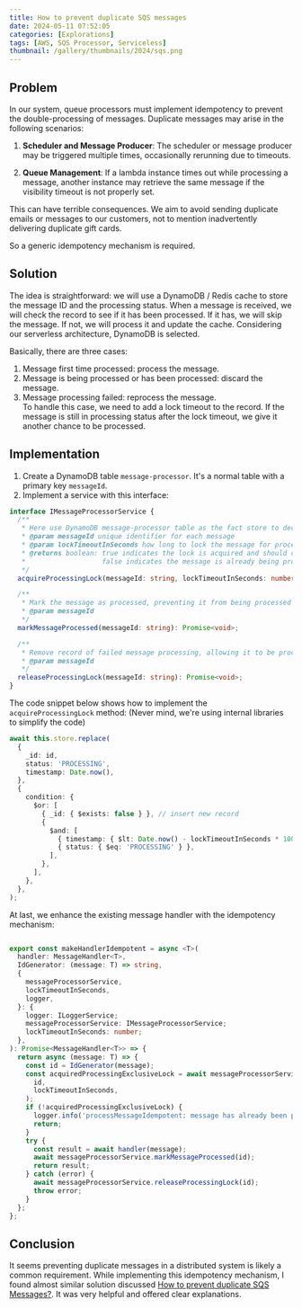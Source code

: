 ```yaml
---
title: How to prevent duplicate SQS messages
date: 2024-05-11 07:52:05
categories: [Explorations]
tags: [AWS, SQS Processor, Serviceless]
thumbnail: /gallery/thumbnails/2024/sqs.png
---
```


## Problem

In our system, queue processors must implement idempotency to prevent the double-processing of messages. Duplicate messages may arise in the following scenarios:

1. **Scheduler and Message Producer**: The scheduler or message producer may be triggered multiple times, occasionally rerunning due to timeouts.

2. **Queue Management**: If a lambda instance times out while processing a message, another instance may retrieve the same message if the visibility timeout is not properly set.


This can have terrible consequences. We aim to avoid sending duplicate emails or messages to our customers, not to mention inadvertently delivering duplicate gift cards.

So a generic idempotency mechanism is required.

<!-- more -->

## Solution

The idea is straightforward: we will use a DynamoDB / Redis cache to store the message ID and the processing status. When a message is received, we will check the record to see if it has been processed. If it has, we will skip the message. If not, we will process it and update the cache. Considering our serverless architecture, DynamoDB is selected.

Basically, there are three cases:
1. Message first time processed:  process the message.
2. Message is being processed or has been processed: discard the message.
3. Message processing failed: reprocess the message.  
   To handle this case, we need to add a lock timeout to the record. If the message is still in processing status after the lock timeout, we give it another chance to be processed.

## Implementation

1. Create a DynamoDB table `message-processor`. It's a normal table with a primary key `messageId`.
2. Implement a service with this interface:
```typescript
interface IMessageProcessorService {
  /**
   * Here use DynamoDB message-processor table as the fact store to decide if a message has been seen before
   * @param messageId unique identifier for each message
   * @param lockTimeoutInSeconds how long to lock the message for processing. It gives another chance to reprocess the message if it fails.
   * @returns boolean: true indicates the lock is acquired and should continue the processing.
   *                   false indicates the message is already being processed or being processed by another instance.
   */
  acquireProcessingLock(messageId: string, lockTimeoutInSeconds: number): Promise<boolean>;

  /**
   * Mark the message as processed, preventing it from being processed again
   * @param messageId
   */
  markMessageProcessed(messageId: string): Promise<void>;

  /**
   * Remove record of failed message processing, allowing it to be processed again
   * @param messageId
   */
  releaseProcessingLock(messageId: string): Promise<void>;
}
```

The code snippet below shows how to implement the `acquireProcessingLock` method:
(Never mind, we're using internal libraries to simplify the code)
```typescript
await this.store.replace(
  {
    _id: id,
    status: 'PROCESSING',
    timestamp: Date.now(),
  },
  {
    condition: {
      $or: [
        { _id: { $exists: false } }, // insert new record
        {
          $and: [
            { timestamp: { $lt: Date.now() - lockTimeoutInSeconds * 1000 } },
            { status: { $eq: 'PROCESSING' } },
          ],
        },
      ],
    },
  },
);
```

At last, we enhance the existing message handler with the idempotency mechanism:
```typescript

export const makeHandlerIdempotent = async <T>(
  handler: MessageHandler<T>,
  IdGenerator: (message: T) => string,
  {
    messageProcessorService,
    lockTimeoutInSeconds,
    logger,
  }: {
    logger: ILoggerService;
    messageProcessorService: IMessageProcessorService;
    lockTimeoutInSeconds: number;
  },
): Promise<MessageHandler<T>> => {
  return async (message: T) => {
    const id = IdGenerator(message);
    const acquiredProcessingExclusiveLock = await messageProcessorService.acquireProcessingLock(
      id,
      lockTimeoutInSeconds,
    );
    if (!acquiredProcessingExclusiveLock) {
      logger.info('processMessageIdempotent: message has already been processed', { message });
      return;
    }
    try {
      const result = await handler(message);
      await messageProcessorService.markMessageProcessed(id);
      return result;
    } catch (error) {
      await messageProcessorService.releaseProcessingLock(id);
      throw error;
    }
  };
};
```

## Conclusion
It seems preventing duplicate messages in a distributed system is likely a common requirement.
While implementing this idempotency mechanism, I found almost similar solution discussed [How to prevent duplicate SQS Messages?](https://stackoverflow.com/questions/23260024/how-to-prevent-duplicate-sqs-messages).
It was very helpful and offered clear explanations.
